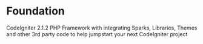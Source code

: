 Foundation
==========

CodeIgniter 2.1.2 PHP Framework with integrating Sparks, Libraries, Themes and other 3rd party code to help jumpstart your next CodeIgniter project
